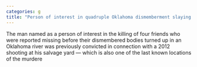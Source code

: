```yaml
---
categories: g
title: "Person of interest in quadruple Oklahoma dismemberment slaying was involved in 2012 shooting at salvage yard"
---
```

The man named as a person of interest in the killing of four friends who were reported missing before their dismembered bodies turned up in an Oklahoma river was previously convicted in connection with a 2012 shooting at his salvage yard — which is also one of the last known locations of the murdere
